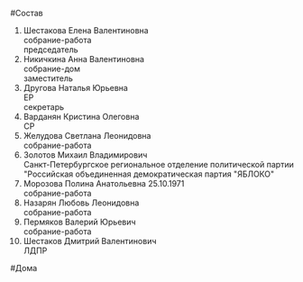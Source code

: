 #Состав  
1. Шестакова Елена Валентиновна  
    собрание-работа  
    председатель  
2. Никичкина Анна Валентиновна  
    собрание-дом  
    заместитель  
3. Другова Наталья Юрьевна  
    ЕР  
    секретарь  
4. Варданян Кристина Олеговна  
    СР  
5. Желудова Светлана Леонидовна  
    собрание-работа  
6. Золотов Михаил Владимирович  
    Санкт-Петербургское региональное отделение политической партии "Российская объединенная демократическая партия "ЯБЛОКО"  
7. Морозова Полина Анатольевна 25.10.1971  
    собрание-работа  
8. Назарян Любовь Леонидовна  
    собрание-работа  
9. Пермяков Валерий Юрьевич  
    собрание-работа  
10. Шестаков Дмитрий Валентинович  
    ЛДПР  
  
#Дома  
